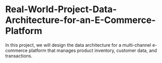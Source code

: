 # Real-World-Project-Data-Architecture-for-an-E-Commerce-Platform
In this project, we will design the data architecture for a multi-channel e-commerce platform that manages product inventory, customer data, and transactions.
